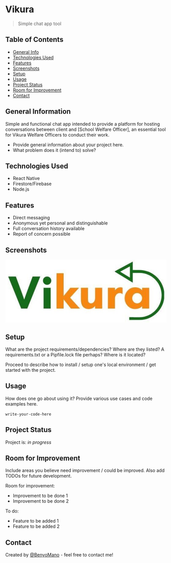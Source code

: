 # Vikura
> Simple chat app tool

## Table of Contents
* [General Info](#general-information)
* [Technologies Used](#technologies-used)
* [Features](#features)
* [Screenshots](#screenshots)
* [Setup](#setup)
* [Usage](#usage)
* [Project Status](#project-status)
* [Room for Improvement](#room-for-improvement)
* [Contact](#contact)


## General Information
Simple and functional chat app intended to provide a platform for hosting conversations between client and [School Welfare Officer], an essential tool for Vikura Welfare Officers to conduct their work.  
- Provide general information about your project here.
- What problem does it (intend to) solve?


## Technologies Used
- React Native
- Firestore/Firebase
- Node.js


## Features
- Direct messaging
- Anonymous yet personal and distinguishable
- Full conversation history available
- Report of concern possible


## Screenshots
![Example screenshot](./src/assets/images/vikuraCut.jpg)


## Setup
What are the project requirements/dependencies? Where are they listed? A requirements.txt or a Pipfile.lock file perhaps? Where is it located?

Proceed to describe how to install / setup one's local environment / get started with the project.


## Usage
How does one go about using it?
Provide various use cases and code examples here.

`write-your-code-here`


## Project Status
Project is: _in progress_ 


## Room for Improvement
Include areas you believe need improvement / could be improved. Also add TODOs for future development.

Room for improvement:
- Improvement to be done 1
- Improvement to be done 2

To do:
- Feature to be added 1
- Feature to be added 2


## Contact
Created by [@BenyoMano](https://github.com/BenyoMano) - feel free to contact me!